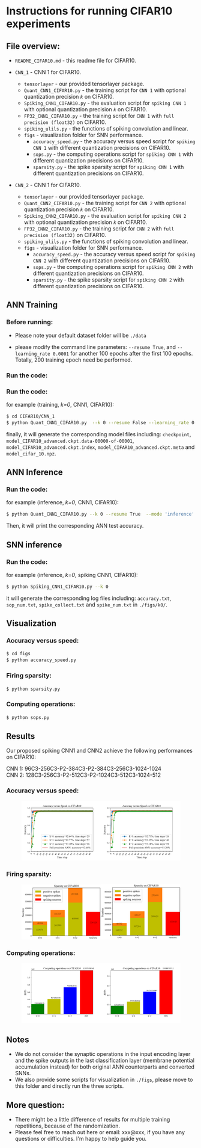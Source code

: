 # Instructions for running CIFAR10 experiments



## File overview:

- `README_CIFAR10.md` - this readme file for CIFAR10.<br>
- `CNN_1` - CNN 1 for CIFAR10.<br>
  - `tensorlayer` - our provided tensorlayer package.<br>
  - `Quant_CNN1_CIFAR10.py` - the training script for `CNN 1` with optional quantization precision *`k`* on CIFAR10.<br>
  - `Spiking_CNN1_CIFAR10.py` - the evaluation script for `spiking CNN 1` with optional quantization precision *`k`* on CIFAR10.<br>
  - `FP32_CNN1_CIFAR10.py` - the training script for `CNN 1` with `full precision (float32)` on CIFAR10.<br>
  - `spiking_ulils.py` - the functions of spiking convolution and linear.<br>
  - `figs` - visualization folder for SNN performance.<br>
    - `accuracy_speed.py` - the accuracy versus speed script for `spiking CNN 1` with different quantization precisions on CIFAR10.<br>
    - `sops.py` - the computing operations script for `spiking CNN 1` with different quantization precisions on CIFAR10.
    - `sparsity.py` - the spike sparsity script for `spiking CNN 1` with different quantization precisions on CIFAR10.<br>


- `CNN_2` - CNN 1 for CIFAR10.<br>
  - `tensorlayer` - our provided tensorlayer package.<br>
  - `Quant_CNN2_CIFAR10.py` - the training script for `CNN 2` with optional quantization precision *`k`* on CIFAR10.<br>
  - `Spiking_CNN2_CIFAR10.py` - the evaluation script for `spiking CNN 2` with optional quantization precision *`k`* on CIFAR10.<br>
  - `FP32_CNN2_CIFAR10.py` - the training script for `CNN 2` with `full precision (float32)` on CIFAR10.<br> 
  - `spiking_ulils.py` - the functions of spiking convolution and linear.<br>
  - `figs` - visualization folder for SNN performance.<br>
    - `accuracy_speed.py` - the accuracy versus speed script for `spiking CNN 2` with different quantization precisions on CIFAR10.<br>
    - `sops.py` - the computing operations script for `spiking CNN 2` with different quantization precisions on CIFAR10.
    - `sparsity.py` - the spike sparsity script for `spiking CNN 2` with different quantization precisions on CIFAR10.<br>


## ANN Training
### **Before running**:
* Please note your default dataset folder will be `./data`

* please modify the command line parameters: `--resume True`, and `--learning_rate 0.0001` for another 100 epochs after the first 100 epochs. Totally, 200 training epoch need be performed.  

### **Run the code**:
### **Run the code**:
for example (training, *k=0*, CNN1, CIFAR10):
```sh
$ cd CIFAR10/CNN_1
$ python Quant_CNN1_CIFAR10.py  --k 0 --resume False --learning_rate 0.001 --mode 'training'
```
finally, it will generate the corresponding model files including: `checkpoint`, `model_CIFAR10_advanced.ckpt.data-00000-of-00001`, `model_CIFAR10_advanced.ckpt.index`, `model_CIFAR10_advanced.ckpt.meta` and `model_cifar_10.npz`.

## ANN Inference
### **Run the code**:
for example (inference, *k=0*, CNN1, CIFAR10):
```sh
$ python Quant_CNN1_CIFAR10.py --k 0 --resume True  --mode 'inference'
```
Then, it will print the corresponding ANN test accuracy.

## SNN inference
### **Run the code**:
for example (inference, *k=0*, spiking CNN1, CIFAR10):
```sh
$ python Spiking_CNN1_CIFAR10.py --k 0
```
it will generate the corresponding log files including: `accuracy.txt`, `sop_num.txt`, `spike_collect.txt` and `spike_num.txt` in `./figs/k0/`.

## Visualization

### **Accuracy versus speed**:
```sh
$ cd figs
$ python accuracy_speed.py
```
### **Firing sparsity**:
```sh
$ python sparsity.py
```
### **Computing operations**:
```sh
$ python sops.py
```

## Results
Our proposed spiking CNN1 and CNN2 achieve the following performances on CIFAR10:

CNN 1: 96C3-256C3-P2-384C3-P2-384C3-256C3-1024-1024<br>
CNN 2: 128C3-256C3-P2-512C3-P2-1024C3-512C3-1024-512

### **Accuracy versus speed**:

<figure class="half">
    <img src="./CNN_1/figs/scnn1_accuracy_cifar10.png" width="50%"/><img src="./CNN_2/figs/scnn2_accuracy_cifar10.png" width="50%"/>
</figure>

### **Firing sparsity**:
<figure class="half">
    <img src="./CNN_1/figs/scnn1_spikes_neuron_cifar10.png" width="50%"/><img src="./CNN_2/figs/scnn2_spikes_neuron_cifar10.png" width="50%"/>
</figure>

### **Computing operations**:
<figure class="half">
    <img src="./CNN_1/figs/scnn1_sop_cifar10.png" width="50%"/><img src="./CNN_2/figs/scnn2_sop_cifar10.png" width="50%"/>
</figure>

## Notes
* We do not consider the synaptic operations in the input encoding layer and the spike outputs in the last classification layer (membrane potential accumulation instead) for both original ANN counterparts and converted SNNs.<br>
* We also provide some scripts for visualization in `./figs`, please move to this folder and directly run the three scripts.

## More question:<br>
- There might be a little difference of results for multiple training repetitions, because of the randomization. 
- Please feel free to reach out here or email: xxx@xxx, if you have any questions or difficulties. I'm happy to help guide you.
